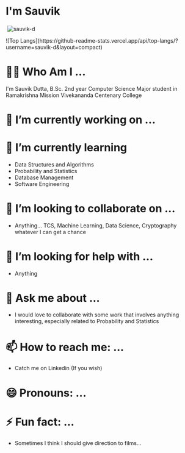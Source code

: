 # I'm Sauvik
<p>&nbsp;<img align="center" src="https://github-readme-stats.vercel.app/api?username=sauvik-d&show_icons=true&locale=en" alt="sauvik-d" /></p>
![Top Langs](https://github-readme-stats.vercel.app/api/top-langs/?username=sauvik-d&layout=compact)

# 😶‍🌫️ Who Am I ...
I'm Sauvik Dutta, B.Sc. 2nd year Computer Science Major student in Ramakrishna Mission Vivekananda Centenary College
# 🔭 I’m currently working on ...
# 🌱 I’m currently learning
- Data Structures and Algorithms
- Probability and Statistics
- Database Management
- Software Engineering
# 👯 I’m looking to collaborate on ...
- Anything... TCS, Machine Learning, Data Science, Cryptography whatever I can get a chance
# 🤔 I’m looking for help with ...
- Anything
# 💬 Ask me about ...
- I would love to collaborate with some work that involves anything interesting, especially related to Probability and Statistics
# 📫 How to reach me: ...
- Catch me on Linkedin (If you wish) 
# 😄 Pronouns: ...
# ⚡ Fun fact: ...
- Sometimes I think I should give direction to films...

